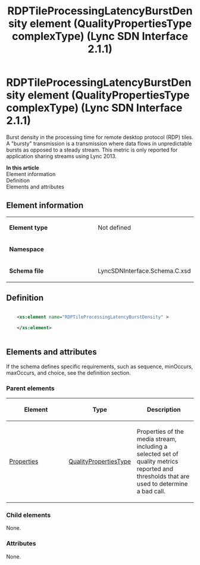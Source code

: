 ﻿---
title: RDPTileProcessingLatencyBurstDensity element (QualityPropertiesType complexType) (Lync SDN Interface 2.1.1)
TOCTitle: RDPTileProcessingLatencyBurstDensity element
ms:assetid: 660acdad-513f-ee6c-cbf6-51b2aea6383a
ms:mtpsurl: https://msdn.microsoft.com/en-us/library/Dn912792(v=office.15)
ms:contentKeyID: 64126961
ms.date: 02/16/2015
mtps_version: v=office.15
dev_langs:
- xml
---

# RDPTileProcessingLatencyBurstDensity element (QualityPropertiesType complexType) (Lync SDN Interface 2.1.1)

Burst density in the processing time for remote desktop protocol (RDP) tiles. A "bursty" transmission is a transmission where data flows in unpredictable bursts as opposed to a steady stream. This metric is only reported for application sharing streams using Lync 2013.


**In this article**  
Element information  
Definition  
Elements and attributes  

## Element information

<table>
<colgroup>
<col style="width: 50%" />
<col style="width: 50%" />
</colgroup>
<tbody>
<tr class="odd">
<td><p><strong>Element type</strong></p></td>
<td><p>Not defined</p></td>
</tr>
<tr class="even">
<td><p><strong>Namespace</strong></p></td>
<td><p></p></td>
</tr>
<tr class="odd">
<td><p><strong>Schema file</strong></p></td>
<td><p>LyncSDNInterface.Schema.C.xsd</p></td>
</tr>
</tbody>
</table>


## Definition

``` xml

    <xs:element name="RDPTileProcessingLatencyBurstDensity" >
    
    </xs:element>
  
```

## Elements and attributes

If the schema defines specific requirements, such as sequence, minOccurs, maxOccurs, and choice, see the definition section.

### Parent elements

<table>
<colgroup>
<col style="width: 33%" />
<col style="width: 33%" />
<col style="width: 33%" />
</colgroup>
<thead>
<tr class="header">
<th><p>Element</p></th>
<th><p>Type</p></th>
<th><p>Description</p></th>
</tr>
</thead>
<tbody>
<tr class="odd">
<td><p><a href="properties-element-qualitytype-complextype-lync-sdn-interface-2-1-1.md">Properties</a></p></td>
<td><p><a href="qualitypropertiestype-complextype-lync-sdn-interface-2-1-1.md">QualityPropertiesType</a></p></td>
<td><p>Properties of the media stream, including a selected set of quality metrics reported and thresholds that are used to determine a bad call.</p></td>
</tr>
</tbody>
</table>


### Child elements

None.

### Attributes

None.

